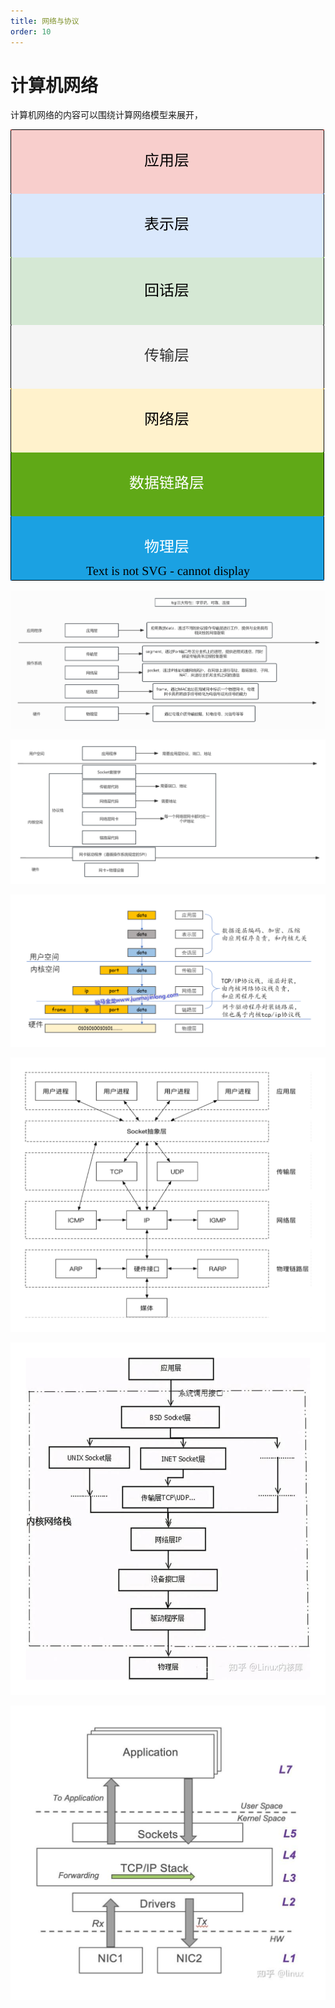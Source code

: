 ```yaml
---
title: 网络与协议
order: 10
---
```


# 计算机网络
计算机网络的内容可以围绕计算网络模型来展开，

![](./model.dio.svg)


 ![alt text](计网.png)

![alt text](计网(1).png)

![alt text](计网(2).png)

![alt text](计网(3).png)

![alt text](计网(4).png)

![alt text](计网(5).png)
